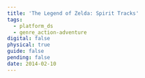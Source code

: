 ```yaml
---
title: 'The Legend of Zelda: Spirit Tracks'
tags:
  - platform_ds
  - genre_action-adventure
digital: false
physical: true
guide: false
pending: false
date: 2014-02-10
---
```

